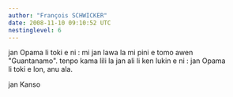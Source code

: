 ```yaml
---
author: "François SCHWICKER"
date: 2008-11-10 09:10:52 UTC
nestinglevel: 6
---
```

jan Opama li toki e ni : mi jan lawa la mi pini e tomo awen  
"Guantanamo". tenpo kama lili la jan ali li ken lukin e ni : jan Opama  
li toki e lon, anu ala.  
  
jan Kanso